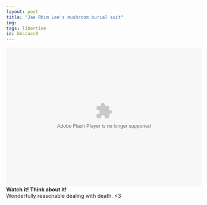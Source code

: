 ```yaml
---
layout: post
title: "Jae Rhim Lee's mushroom burial suit"
img: 
tags: libertine
id: bbccacc0
---
```


<object width="526" height="374"><param name="movie" value="http://video.ted.com/assets/player/swf/EmbedPlayer.swf"></param><param name="allowFullScreen" value="true" /><param name="allowScriptAccess" value="always"/><param name="wmode" value="transparent"></param><param name="bgColor" value="#ffffff"></param><param name="flashvars" value="vu=http://video.ted.com/talk/stream/2011G/Blank/JaeRhimLee_2011G-320k.mp4&su=http://images.ted.com/images/ted/tedindex/embed-posters/JaeRhimLee_2011G-embed.jpg&vw=512&vh=288&ap=0&ti=1247&lang=eng&introDuration=15330&adDuration=4000&postAdDuration=830&adKeys=talk=jae_rhim_lee;year=2011;theme=a_taste_of_tedglobal_2011;theme=talks_from_ted_fellows;theme=a_greener_future;theme=technology_history_and_destiny;theme=new_on_ted_com;event=TEDGlobal+2011;tag=Arts;tag=Design;tag=death;tag=green;tag=invention;tag=ted+fellows;&preAdTag=tconf.ted/embed;tile=1;sz=512x288;" /><embed src="http://video.ted.com/assets/player/swf/EmbedPlayer.swf" pluginspace="http://www.macromedia.com/go/getflashplayer" type="application/x-shockwave-flash" wmode="transparent" bgColor="#ffffff" width="526" height="374" allowFullScreen="true" allowScriptAccess="always" flashvars="vu=http://video.ted.com/talk/stream/2011G/Blank/JaeRhimLee_2011G-320k.mp4&su=http://images.ted.com/images/ted/tedindex/embed-posters/JaeRhimLee_2011G-embed.jpg&vw=512&vh=288&ap=0&ti=1247&lang=eng&introDuration=15330&adDuration=4000&postAdDuration=830&adKeys=talk=jae_rhim_lee;year=2011;theme=a_taste_of_tedglobal_2011;theme=talks_from_ted_fellows;theme=a_greener_future;theme=technology_history_and_destiny;theme=new_on_ted_com;event=TEDGlobal+2011;tag=Arts;tag=Design;tag=death;tag=green;tag=invention;tag=ted+fellows;&preAdTag=tconf.ted/embed;tile=1;sz=512x288;"></embed></object>  
**Watch it! Think about it!**  
Wonderfully reasonable dealing with death. &lt;3
